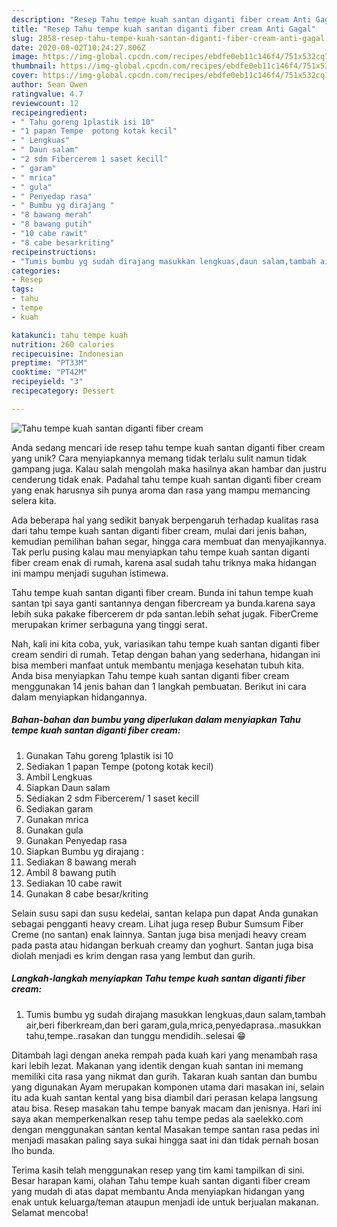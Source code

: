 ```yaml
---
description: "Resep Tahu tempe kuah santan diganti fiber cream Anti Gagal"
title: "Resep Tahu tempe kuah santan diganti fiber cream Anti Gagal"
slug: 2858-resep-tahu-tempe-kuah-santan-diganti-fiber-cream-anti-gagal
date: 2020-08-02T10:24:27.806Z
image: https://img-global.cpcdn.com/recipes/ebdfe0eb11c146f4/751x532cq70/tahu-tempe-kuah-santan-diganti-fiber-cream-foto-resep-utama.jpg
thumbnail: https://img-global.cpcdn.com/recipes/ebdfe0eb11c146f4/751x532cq70/tahu-tempe-kuah-santan-diganti-fiber-cream-foto-resep-utama.jpg
cover: https://img-global.cpcdn.com/recipes/ebdfe0eb11c146f4/751x532cq70/tahu-tempe-kuah-santan-diganti-fiber-cream-foto-resep-utama.jpg
author: Sean Owen
ratingvalue: 4.7
reviewcount: 12
recipeingredient:
- " Tahu goreng 1plastik isi 10"
- "1 papan Tempe  potong kotak kecil"
- " Lengkuas"
- " Daun salam"
- "2 sdm Fibercerem 1 saset kecill"
- " garam"
- " mrica"
- " gula"
- " Penyedap rasa"
- " Bumbu yg dirajang "
- "8 bawang merah"
- "8 bawang putih"
- "10 cabe rawit"
- "8 cabe besarkriting"
recipeinstructions:
- "Tumis bumbu yg sudah dirajang masukkan lengkuas,daun salam,tambah air,beri fiberkream,dan beri garam,gula,mrica,penyedaprasa..masukkan tahu,tempe..rasakan dan tunggu mendidih..selesai 😁"
categories:
- Resep
tags:
- tahu
- tempe
- kuah

katakunci: tahu tempe kuah 
nutrition: 260 calories
recipecuisine: Indonesian
preptime: "PT33M"
cooktime: "PT42M"
recipeyield: "3"
recipecategory: Dessert

---
```



![Tahu tempe kuah santan diganti fiber cream](https://img-global.cpcdn.com/recipes/ebdfe0eb11c146f4/751x532cq70/tahu-tempe-kuah-santan-diganti-fiber-cream-foto-resep-utama.jpg)

Anda sedang mencari ide resep tahu tempe kuah santan diganti fiber cream yang unik? Cara menyiapkannya memang tidak terlalu sulit namun tidak gampang juga. Kalau salah mengolah maka hasilnya akan hambar dan justru cenderung tidak enak. Padahal tahu tempe kuah santan diganti fiber cream yang enak harusnya sih punya aroma dan rasa yang mampu memancing selera kita.

Ada beberapa hal yang sedikit banyak berpengaruh terhadap kualitas rasa dari tahu tempe kuah santan diganti fiber cream, mulai dari jenis bahan, kemudian pemilihan bahan segar, hingga cara membuat dan menyajikannya. Tak perlu pusing kalau mau menyiapkan tahu tempe kuah santan diganti fiber cream enak di rumah, karena asal sudah tahu triknya maka hidangan ini mampu menjadi suguhan istimewa.

Tahu tempe kuah santan diganti fiber cream. Bunda ini tahun tempe kuah santan tpi saya ganti santannya dengan fibercream ya bunda.karena saya lebih suka pakake fibercerem dr pda santan.lebih sehat jugak. FiberCreme merupakan krimer serbaguna yang tinggi serat.


Nah, kali ini kita coba, yuk, variasikan tahu tempe kuah santan diganti fiber cream sendiri di rumah. Tetap dengan bahan yang sederhana, hidangan ini bisa memberi manfaat untuk membantu menjaga kesehatan tubuh kita. Anda bisa menyiapkan Tahu tempe kuah santan diganti fiber cream menggunakan 14 jenis bahan dan 1 langkah pembuatan. Berikut ini cara dalam menyiapkan hidangannya.

<!--inarticleads1-->

##### Bahan-bahan dan bumbu yang diperlukan dalam menyiapkan Tahu tempe kuah santan diganti fiber cream:

1. Gunakan  Tahu goreng 1plastik isi 10
1. Sediakan 1 papan Tempe  (potong kotak kecil)
1. Ambil  Lengkuas
1. Siapkan  Daun salam
1. Sediakan 2 sdm Fibercerem/ 1 saset kecill
1. Sediakan  garam
1. Gunakan  mrica
1. Gunakan  gula
1. Gunakan  Penyedap rasa
1. Siapkan  Bumbu yg dirajang :
1. Sediakan 8 bawang merah
1. Ambil 8 bawang putih
1. Sediakan 10 cabe rawit
1. Gunakan 8 cabe besar/kriting


Selain susu sapi dan susu kedelai, santan kelapa pun dapat Anda gunakan sebagai pengganti heavy cream. Lihat juga resep Bubur Sumsum Fiber Creme (no santan) enak lainnya. Santan juga bisa menjadi heavy cream pada pasta atau hidangan berkuah creamy dan yoghurt. Santan juga bisa diolah menjadi es krim dengan rasa yang lembut dan gurih. 

<!--inarticleads2-->

##### Langkah-langkah menyiapkan Tahu tempe kuah santan diganti fiber cream:

1. Tumis bumbu yg sudah dirajang masukkan lengkuas,daun salam,tambah air,beri fiberkream,dan beri garam,gula,mrica,penyedaprasa..masukkan tahu,tempe..rasakan dan tunggu mendidih..selesai 😁


Ditambah lagi dengan aneka rempah pada kuah kari yang menambah rasa kari lebih lezat. Makanan yang identik dengan kuah santan ini memang memiliki cita rasa yang nikmat dan gurih. Takaran kuah santan dan bumbu yang digunakan Ayam merupakan komponen utama dari masakan ini, selain itu ada kuah santan kental yang bisa diambil dari perasan kelapa langsung atau bisa. Resep masakan tahu tempe banyak macam dan jenisnya. Hari ini saya akan memperkenalkan resep tahu tempe pedas ala saelekko.com dengan menggunakan santan kental Masakan tempe santan rasa pedas ini menjadi masakan paling saya sukai hingga saat ini dan tidak pernah bosan lho bunda. 

Terima kasih telah menggunakan resep yang tim kami tampilkan di sini. Besar harapan kami, olahan Tahu tempe kuah santan diganti fiber cream yang mudah di atas dapat membantu Anda menyiapkan hidangan yang enak untuk keluarga/teman ataupun menjadi ide untuk berjualan makanan. Selamat mencoba!
